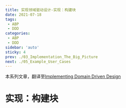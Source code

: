 ```yaml
---
title: 实现领域驱动设计-实现：构建块
date: 2021-07-18
tags:
 - ABP
 - DDD
categories:
 - ABP
 - DDD
sidebar: 'auto'
sticky: 4
prev: ./03_Implementation_The_Big_Picture
next: ./05_Example_User_Cases
---
```


本系列文章，翻译至[Implementing Domain Driven Design](https://abp.io/books/implementing-domain-driven-design)
<!-- more -->

# 实现：构建块

